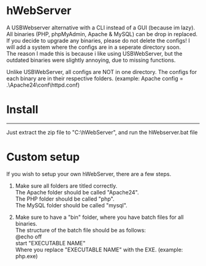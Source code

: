 # hWebServer
A USBWebserver alternative with a CLI instead of a GUI (because im lazy). All binaries (PHP, phpMyAdmin, Apache & MySQL) can be drop in replaced.<br>
If you decide to upgrade any binaries, please do not delete the configs! I will add a system where the configs are in a seperate directory soon.<br>
The reason I made this is because i like using USBWebServer, but the outdated binaries were slightly annoying, due to missing functions.<br>

Unlike USBWebServer, all configs are NOT in one directory. The configs for each binary are in their respective folders. (example: Apache config = .\Apache24\conf\httpd.conf)

# Install
<hr>
Just extract the zip file to "C:\hWebServer", and run the hWebserver.bat file

# Custom setup
If you wish to setup your own hWebServer, there are a few steps.
1. Make sure all folders are titled correctly.<br>
   The Apache folder should be called "Apache24".<br>
   The PHP folder should be called "php".<br>
   The MySQL folder should be called "mysql".<br>

2. Make sure to have a "bin" folder, where you have batch files for all binaries.<br>
   The structure of the batch file should be as follows:<br>
     @echo off<br>
     start "EXECUTABLE NAME"<br>
   Where you replace "EXECUTABLE NAME" with the EXE. (example: php.exe)

